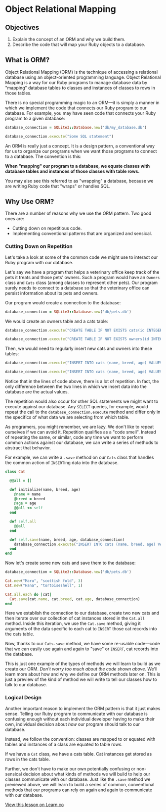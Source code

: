 # Object Relational Mapping

## Objectives

1. Explain the concept of an ORM and why we build them.
2. Describe the code that will map your Ruby objects to a database.

## What is ORM?
Object Relational Mapping (ORM) is the technique of accessing a relational database using an object-oriented programming language. Object Relational Mapping is a way for our Ruby programs to manage database data by "mapping" database tables to classes and instances of classes to rows in those tables.

There is no special programming magic to an ORM––it is simply a manner in which we implement the code that connects our Ruby program to our database. For example, you may have seen code that connects your Ruby program to a given database:

```ruby
database_connection = SQLite3::Database.new('db/my_database.db')

database_connection.execute("Some SQL statement")
```

An ORM is really just a concept. It is a design pattern, a conventional way for us to organize our programs when we want those programs to connect to a database. The convention is this:

**When "mapping" our program to a database, we equate classes with database tables and instances of those classes with table rows.**

You may also see this referred to as "wrapping" a database, because we are writing Ruby code that "wraps" or handles SQL.

## Why Use ORM?
There are a number of reasons why we use the ORM pattern. Two good ones are:

* Cutting down on repetitious code.
* Implementing conventional patterns that are organized and sensical.

### Cutting Down on Repetition
Let's take a look at some of the common code we might use to interact our Ruby program with our database.

Let's say we have a program that helps a veterinary office keep track of the pets it treats and those pets' owners. Such a program would have an `Owners` class and `Cats` class (among classes to represent other pets). Our program surely needs to connect to a database so that the veterinary office can persist information about its pets and owners.

Our program would create a connection to the database:

```ruby
database_connection = SQLite3::Database.new('db/pets.db')
```

We would create an owners table and a cats table:

```ruby
database_connection.execute("CREATE TABLE IF NOT EXISTS cats(id INTEGER PRIMARY KEY, name TEXT, breed TEXT, age INTEGER)")

database_connection.execute("CREATE TABLE IF NOT EXISTS owners(id INTEGER PRIMARY KEY, name TEXT)")
```

Then, we would need to regularly insert new cats and owners into these tables:

```ruby
database_connection.execute("INSERT INTO cats (name, breed, age) VALUES ('Maru', 'scottish fold', 3)")

database_connection.execute("INSERT INTO cats (name, breed, age) VALUES ('Hana', 'tortoiseshell', 1)")
```

Notice that in the lines of code above, there is a lot of repetition. In fact, the only difference between the two lines in which we insert data into the database are the actual values.

The repetition would also occur for other SQL statements we might want to execute against our database. Any `SELECT` queries, for example, would repeat the call to the `database_connection.execute` method and differ only in the specifics of what data we are selecting from which table.

As programers, you might remember, we are lazy. We don't like to repeat ourselves if we can avoid it. Repetition qualifies as a "code smell". Instead of repeating the same, or similar, code any time we want to perform common actions against our database, we can write a series of methods to abstract that behavior.

For example, we can write a `.save` method on our `Cats` class that handles the common action of `INSERT`ing data into the database.

```ruby
class Cat

  @@all = []

  def initialize(name, breed, age)
    @name = name
    @breed = breed
    @age = age
    @@all << self
  end

  def self.all
    @@all
  end

  def self.save(name, breed, age, database_connection)
    database_connection.execute("INSERT INTO cats (name, breed, age) VALUES (name, breed, age)")
  end
end
```

Now let's create some new cats and save them to the database:

```ruby
database_connection = SQLite3::Database.new('db/pets.db')

Cat.new("Maru", "scottish fold", 3)
Cat.new("Hana", "tortoiseshell", 1)

Cat.all.each do |cat|
  Cat.save(cat.name, cat.breed, cat.age, database_connection)
end
```

Here we establish the connection to our database, create two new cats and then iterate over our collection of cat instances stored in the `Cat.all` method. Inside this iteration, we use the `Cat.save` method, giving it arguments of the data specific to each cat to `INSERT` those cat records into the cats table.

Now, thanks to our `Cats.save` method, we have some re-usable code––code that we can easily use again and again to "save" or `INSERT`, cat records into the database.

This is just one example of the types of methods we will learn to build as we create our ORM. *Don't worry too much about the code shown above.* We'll learn more about how and why we define our ORM methods later on. This is just a preview of the kind of method we will write to tell our classes how to talk to our database.

### Logical Design  
Another important reason to implement the ORM pattern is that it just makes sense. Telling our Ruby program to communicate with our database is confusing enough without each individual developer having to make their own, individual decision about *how* our program should talk to our database.

Instead, we follow the convention: classes are mapped to or equated with tables and instances of a class are equated to table rows.

If we have a `Cat` class, we have a cats table. Cat instances get stored as rows in the cats table.

Further, we don't have to make our own potentially confusing or non-sensical decision about what kinds of methods we will build to help our classes communicate with our database. Just like the `.save` method we previewed above, we will learn to build a series of common, conventional methods that our programs can rely on again and again to communicate with our database.

<a href='https://learn.co/lessons/ruby-orm' data-visibility='hidden'>View this lesson on Learn.co</a>
